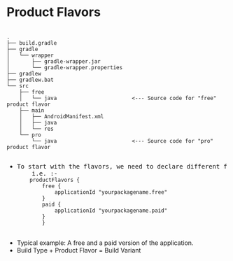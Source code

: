 <h1>Product Flavors</h1>
<pre><code>
.
├── build.gradle
├── gradle
│   └── wrapper
│       ├── gradle-wrapper.jar
│       └── gradle-wrapper.properties
├── gradlew
├── gradlew.bat
└── src
    ├── free
    │   └── java                        <--- Source code for "free" product flavor
    ├── main
    │   ├── AndroidManifest.xml
    │   ├── java
    │   └── res
    └── pro
        └── java                        <--- Source code for "pro" product flavor
        </code></pre>

<ul>
<li>
<pre>To start with the flavors, we need to declare different flavors at app level build.gradle file inside android block.
	i.e. :-<code>
	productFlavors {
        free {
            applicationId "yourpackagename.free"
        }
        paid {
            applicationId "yourpackagename.paid"
        }
        }
</code>
</pre>
</li>
<li>Typical example: A free and a paid version of the application.</li>
<li>Build Type + Product Flavor = Build Variant</li>
</ul>
